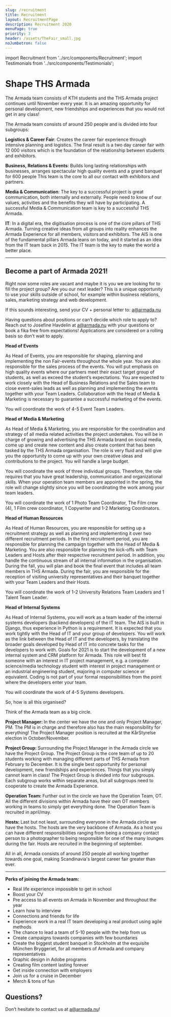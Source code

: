 ```yaml
---
slug: /recruitment
title: Recruitment
layout: RecruitmentPage
description: Recruitment 2020
menuPage: true
priority: 3
header: /assets/TheFair_small.jpg
noJumbotron: false
---
```

import Recruitment from '../src/components/Recruitment';
import Testimonials from '../src/components/Testimonials';

# Shape THS Armada

The Armada team consists of KTH students and the THS Armada project continues until November every year. It is an amazing opportunity for personal development, new friendships and experiences that you would not get in any class!

The Armada team consists of around 250 people and is divided into four subgroups:

  <p><b id='sustainability-color'>Logistics & Career Fair</b>: Creates the career fair experience through intensive planning and logistics. The final result is a two day career fair with 12 000 visitors which is the foundation of the relationship between students and exhibitors.</p>

  <p><b id='sustainability-color'>Business, Relations & Events</b>: Builds long lasting relationships with businesses, arranges spectacular high quality events and a grand banquet for 600 people This team is the core to all our contact with exhibitors and partners.</p>

  <p><b id='sustainability-color'>Media & Communication</b>: The key to a successful project is great communication, both internally and externally. People need to know of our values, activities and the benefits they will have by participating. A successful Media & Communication team is key to a successful THS Armada.</p>

  <p><b id='sustainability-color'>IT</b>: In a digital era, the digitisation process is one of the core pillars of THS Armada. Turning creative ideas from all groups into reality enhances the Armada Experience for all members, visitors and exhibitors. The AIS is one of the fundamental pillars Armada leans on today, and it started as an idea from the IT team back in 2015. The IT team is the key to make the world a better place.</p>

- - -

## Become a part of Armada 2021!

<span >
  <p class="info-border-box">

  Right now some roles are vacant and maybe it is you we are looking for to fill the project group? Are you our next leader? This is a unique opportunity to use your skills outside of school, for example within business relations, sales, marketing strategy and web development.  

  If this sounds interesting, send your CV + personal letter to: [a@armada.nu](mailto:a@armada.nu)

  Having questions about positions or can’t decide which role to apply to? Reach out to Josefine Havdelin at a@armada.nu with your questions or book a fika free from expectations!
  Applications are considered on a rolling basis so don’t wait to apply.

  </p>
  <p>
   <b id='sustainability-color'> Head of Events</b>

  As Head of Events, you are responsible for shaping, planning and implementing the non Fair-events throughout the whole year. You are also responsible for the sales process of the events. You will put emphasis on high quality events where our partners meet their exact target group of students, as well as exceed the student’s expectations. You are expected to work closely with the Head of Business Relations and the Sales team to close event-sales leads as well as planning and implementing the events together with your Team Leaders. Collaboration with the Head of Media & Marketing is necessary to guarantee a successful marketing of the events.

  You will coordinate the work of 4-5 Event Team Leaders.

  </p>
  <p>
   <b id='sustainability-color'>Head of Media & Marketing</b>

  As Head of Media & Marketing, you are responsible for the coordination and strategy of all media related activities the project undertakes. You will be in charge of growing and advertising the THS Armada brand on social media, come up and create new content and also create content that has been tasked by the THS Armada organisation.  The role is very fluid and will give you the opportunity to come up with your own creative ideas and contributions to the project. You will handle a large budget. 

  You will coordinate the work of three individual groups. Therefore, the role requires  that  you have great leadership, communication and organizational  skills. When your operation team members are appointed in the spring, the role will change slightly since you will be coordinating the work among your team leaders. 

  You will coordinate  the work of 1 Photo Team Coordinator, The Film crew (4), 1 Film crew coordinator, 1 Copywriter and 1-2 Marketing Coordinators. 

</p>
  <p>
   <b id='sustainability-color'>Head of Human Resources</b>

  As Head of Human Resources, you are responsible for setting up a recruitment strategy as well as planning and implementing it over two different recruitment periods. In the first recruitment period, you are responsible for planning the campaign together with the Head of Media & Marketing.  You are also responsible for planning the kick-offs with Team Leaders and Hosts after their respective recruitment period. In addition, you handle the continuous stream of  all internal information in the organisation. 
  During the fall, you will plan and book the final event that includes all team members in THS Armada. During the fair, you are responsible for the reception of visiting university representatives and their banquet together with your Team Leaders and their Hosts.

  You will coordinate the work of 1-2 University Relations Team Leaders and 1 Talent Team Leader.

</p>
<p>
   <b id='sustainability-color'>Head of Internal Systems</b>

  As Head of Internal Systems, you will work as a team leader of the internal systems developers (backend developers) of the IT team. The AIS is built in Django, thus experience in Python is a requirement.  It is expected that you work tightly with the Head of IT and your group of developers. You will work as the link between the Head of IT and the developers, by translating the broader goals developed by Head of IT into concrete tasks for the developers to work with. Goals for 2021 is to start the development of a new internal system and CRM platform for Armada. This role will best fit someone with an interest in IT project management, e.g. a computer science/media technology student with interest in project management or an industrial engineering student, majoring in computer science or equivalent. Coding is not part of your formal responsibilities from the point where the developers enter your team.

  You will coordinate the work of 4-5 Systems developers.

</p>

<Testimonials/>
</span>

So, how is all this organised?

Think of the Armada team as a big circle.

<p><b id='sustainability-color'>Project Manager: </b>In the center we have the one and only Project Manager, PM. The PM is in charge and therefore also has the main responsibility for everything! The Project Manager position is recruited at the KårStyrelse election in October/November.</p>

<p><b id='sustainability-color'>Project Group: </b>Surrounding the Project Manager in the Armada circle we have the Project Group. The Project Group is the core team of up to 20 students working with managing different parts of THS Armada from February to December. It is the single best opportunity for personal development, new friendships and experiences. Things that you simply cannot learn in class! The Project Group is divided into four subgroups. Each subgroup works within separate areas, but all subgroups need to cooperate to create the Armada Experience.</p>

<p><b id='sustainability-color'>Operation Team: </b>Further out in the circle we have the Operation Team, OT. All the different divisions within Armada have their own OT members working in teams to simply get everything done.  The Operation Team is recruited in april/may.</p>

<p><b id='sustainability-color'>Hosts: </b>Last but not least, surrounding everyone in the Armada circle we have the hosts. The hosts are the very backbone of Armada. As a host you can have different responsibilities ranging from being a company contact person to a photographer to being responsible for one of the many lounges during the fair. Hosts are recruited in the beginning of september.</p>

All in all, Armada consists of around 250 people all working together towards one goal, making Scandinavia's largest career fair greater than ever.

- - -

<b id='sustainability-color'>Perks of joining the Armada team:</b>

* Real life experience impossible to get in school
* Boost your CV
* Pre access to all events on Armada in November and throughout the year
* Learn how to interview
* Connections and friends for life
* Experience work in a real IT team developing a real product using agile methods
* The chance to lead a team of 5-10 people with the help from us
* Create campaigns towards companies with few boundaries
* Create the biggest student banquet in Stockholm at the exquisite München Bryggeriet, for all members of Armada and company representatives
* Graphic design in Adobe programs
* Creating film content lasting forever
* Get inside connection with employers
* Join us for a cruise in December
* Merch & tons of fun

## Questions?

Don’t hesitate to contact us at a@armada.nu!